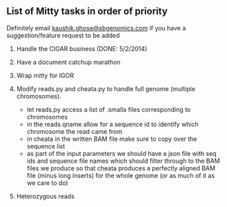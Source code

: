 List of Mitty tasks in order of priority
----------------------------------------
Definitely email kaushik.ghose@sbgenomics.com if you have a suggestion/feature request to be added

1. Handle the CIGAR business (DONE: 5/2/2014)

1. Have a document catchup marathon

1. Wrap mitty for IGOR

1. Modify reads.py and cheata.py to handle full genome (multiple chromosomes).
    - let reads.py access a list of .smalla files corresponding to chromosomes
    - in the reads qname allow for a sequence id to identify which chromosome the read came from
    - in cheata in the written BAM file make sure to copy over the sequence list
    - as part of the input parameters we should have a json file with seq ids and sequence file names which should
  filter through to the BAM files we produce so that cheata produces a perfectly aligned BAM file (minus long inserts)
  for the whole genome (or as much of it as we care to do)

1. Heterozygous reads